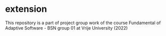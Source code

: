 # extension
This repository is a part of project group work of the course Fundamental of Adaptive Software - BSN group 01 at Vrije University (2022)
